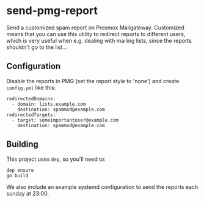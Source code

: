 # send-pmg-report

Send a customized spam report on Proxmox Mailgateway. Customized means that
you can use this utility to redirect reports to different users, which is very
useful when e.g. dealing with mailing lists, since the reports shouldn't go to
the list...

## Configuration
Disable the reports in PMG (set the report style to 'none') and create
`config.yml` like this:
```
redirectedDomains:
  - domain: lists.example.com
    destination: spammod@example.com
redirectedTargets:
  - target: someimportantuser@example.com
    destination: spammod@example.com
```

## Building
This project uses `dep`, so you'll need to:
```
dep ensure
go build
```

We also include an example systemd configuration to send the reports each
sunday at 23:00.
